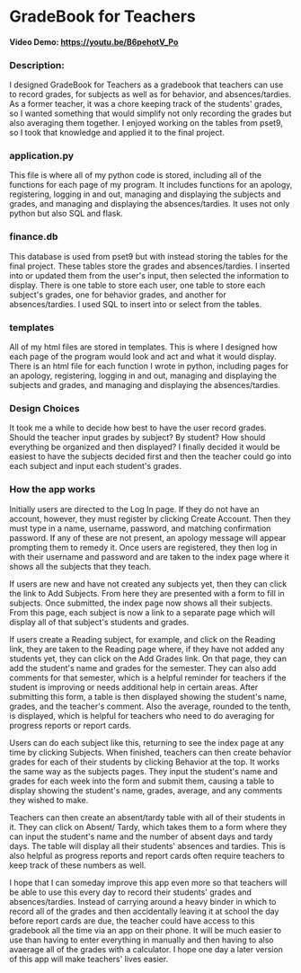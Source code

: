# GradeBook for Teachers
#### Video Demo:  <https://youtu.be/B6pehotV_Po>
### Description:
I designed GradeBook for Teachers as a gradebook that teachers can use to record grades, for subjects as 
well as for behavior, and absences/tardies. As a former teacher, it was a chore keeping track of the 
students' grades, so I wanted something that would simplify not only recording the grades but also 
averaging them together. I enjoyed working on the tables from pset9, so I took that knowledge and applied
it to the final project.

### application.py
This file is where all of my python code is stored, including all of the functions for each page of my
program. It includes functions for an apology, registering, logging in and out, managing and displaying the subjects 
and grades, and managing and displaying the absences/tardies. It uses not only python but also SQL and 
flask.

### finance.db
This database is used from pset9 but with instead storing the tables for the final project. These tables
store the grades and absences/tardies. I inserted into or updated them from the user's input, then 
selected the information to display. There is one table to store each user, one table to store each 
subject's grades, one for behavior grades, and another for absences/tardies. I used SQL to insert into or 
select from the tables.

### templates
All of my html files are stored in templates. This is where I designed how each page of the program would
look and act and what it would display. There is an html file for each function I wrote in python,
including pages for an apology, registering, logging in and out, managing and displaying the subjects and grades,
and managing and displaying the absences/tardies.

### Design Choices
It took me a while to decide how best to have the user record grades. Should the teacher input grades
by subject? By student? How should everything be organized and then displayed? I finally decided it would
be easiest to have the subjects decided first and then the teacher could go into each subject and input
each student's grades. 

### How the app works
Initially users are directed to the Log In page. If they do not have an account, however,
they must register by clicking Create Account. Then they must type in a name, username, password, and
matching confirmation password. If any of these are not present, an apology message will appear prompting
them to remedy it. Once users are registered, they then log in with their username and password and
are taken to the index page where it shows all the subjects that they teach. 

If users are new and have not created any subjects yet, then they can click the link to Add Subjects. 
From here they are presented with a form to fill in subjects. Once submitted, the index page now shows all 
their subjects. From this page, each subject is now a link to a separate page which will display all of 
that subject's students and grades. 

If users create a Reading subject, for example, and click on the Reading link, they are taken to the Reading page 
where, if they have not added any students yet, they can click on the Add Grades link. On that page, they can
add the student's name and grades for the semester. They can also add comments for that semester, which is
a helpful reminder for teachers if the student is improving or needs additional help in certain areas.
After submitting this form, a table is then displayed showing the student's name, grades, and the teacher's
comment. Also the average, rounded to the tenth, is displayed, which is helpful for teachers who need to 
do averaging for progress reports or report cards.

Users can do each subject like this, returning to see the index page at any time by clicking Subjects.
When finished, teachers can then create behavior grades for each of their students by clicking Behavior at the 
top. It works the same way as the subjects pages. They input the student's name and grades for each week
into the form and submit them, causing a table to display showing the student's name, grades, average, 
and any comments they wished to make.

Teachers can then create an absent/tardy table with all of their students in it. They can click on Absent/
Tardy, which takes them to a form where they can input the student's name and the number of absent days
and tardy days. The table will display all their students' absences and tardies. This is also helpful as 
progress reports and report cards often require teachers to keep track of these numbers as well.

I hope that I can someday improve this app even more so that teachers will be able to use this every
day to record their students' grades and absences/tardies. Instead of carrying around a heavy binder 
in which to record all of the grades and then accidentally leaving it at school the day before report cards
are due, the teacher could have access to this gradebook all the time via an app on their phone. It will 
be much easier to use than having to enter everything in manually and then having to also avaerage 
all of the grades with a calculator. I hope one day a later version of this app will make teachers' lives
easier.
